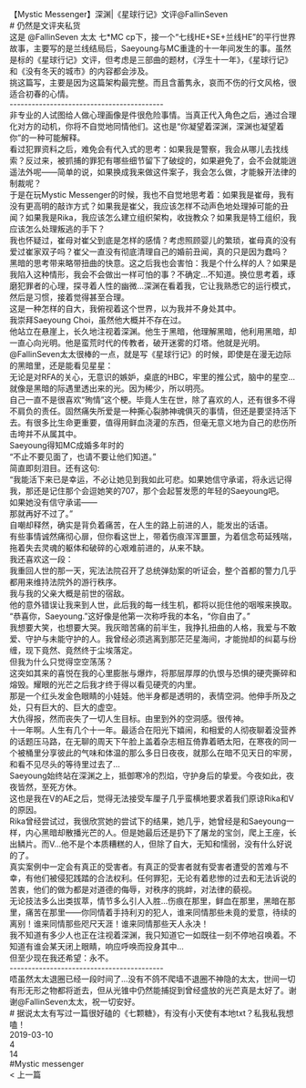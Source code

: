 <br/>
【Mystic Messenger】深渊|《星球行记》文评@FallinSeven<br/>
# 仍然是文评夹私货<br/>
这是 @FallinSeven 太太 七*MC cp下，接一个“七线HE+SE+兰线HE”的平行世界故事，主要写的是兰线结局后，Saeyoung与MC重逢的十一年间发生的事。虽然是标的《星球行记》文评，但考虑是三部曲的题材，《浮生十一年》，《星球行记》和《没有冬天的城市》的内容都会涉及。<br/>
挑这篇写，主要是因为这篇架构最完整。而且含蓄隽永，哀而不伤的行文风格，很适合初春的心情。<br/>
------------------------------------------<br/>
非专业的人试图给人做心理画像是件很危险事情。当真正代入角色之后，通过合理化对方的动机，你将不自觉地同情他们。这也是“你凝望着深渊，深渊也凝望着你”的一种可能解释。<br/>
看过犯罪资料之后，难免会有代入式的思考：如果我是警察，我会从哪儿去找线索？反过来，被抓捕的罪犯有哪些细节留下了破绽的，如果避免了，会不会就能逍遥法外呢——简单的说，如果换成我来做这件案子，我会怎么做，才能躲开法律的制裁呢？<br/>
于是在玩Mystic Messenger的时候，我也不自觉地思考着：如果我是崔母，我有没有更高明的敲诈方式？如果我是崔父，我应该怎样不动声色地处理掉可能的丑闻？如果我是Rika，我应该怎么建立组织架构，收拢教众？如果我是特工组织，我应该怎么处理叛逃的手下？<br/>
我也怀疑过，崔母对崔父到底是怎样的感情？考虑照顾婴儿的繁琐，崔母真的没有爱过崔家双子吗？崔父一直没有彻底清理自己的婚前丑闻，真的只是因为蠢吗？<br/>
黑暗的思考带来略带扭曲的快意。这之后我也会害怕：我是个什么样的人？如果是我陷入这种情形，我会不会做出一样可怕的事？不确定...不知道。换位思考着，琢磨犯罪者的心理，探寻着人性的幽微...深渊在看着我，它让我熟悉它的运行模式，然后是习惯，接着觉得甚至合理。<br/>
这是一种怎样的自大，我俯视着这个世界，以为我并不身处其中。<br/>
我崇拜Saeyoung Choi，虽然他大概并不存在过。<br/>
他站立在悬崖上，长久地注视着深渊。他生于黑暗，他理解黑暗，他利用黑暗，却一直心向光明。他是蛮荒时代的传教者，破开迷雾的灯塔。他就是光明。@FallinSeven太太很棒的一点，就是写《星球行记》的时候，即使是在漫无边际的黑暗里，还是能看见星星：<br/>
无论是对RFA的关心，无意识的嫉妒，桌底的HBC，牢里的推公式，脑中的星空...就像是黑暗的际遇里透出来的光。因为稀少，所以明亮。<br/>
自己一直不是很喜欢“殉情”这个梗。毕竟人生在世，除了喜欢的人，还有很多不得不肩负的责任。固然痛失所爱是一种撕心裂肺神魂俱灭的事情，但还是要坚持活下去。有很多比生命更重要，值得用鲜血浇灌的东西，但毫无意义地为自己的悲伤所击垮并不从属其中。<br/>
Saeyoung得知MC成婚多年时的<br/>
“不止不要见面了，也请不要让他们知道。”<br/>
简直即刻泪目。还有这句:<br/>
“我能活下来已是幸运，不必让她见到我如此可悲。如果她信守承诺，将永远记得我，那还是记住那个会逗她笑的707，那个会起誓发愿的年轻的Saeyoung吧。<br/>
如果她没有信守承诺——<br/>
那就再好不过了。”<br/>
自嘲却释然，确实是背负着痛苦，在人生的路上前进的人，能发出的话语。<br/>
有些事情诚然痛彻心扉，但你看这世上，带着伤痕浑浑噩噩，为着信念苟延残喘，拖着失去灵魂的躯体和破碎的心艰难前进的，从来不缺。<br/>
我还喜欢这一段：<br/>
我重回人世的那一天，宪法法院召开了总统弹劾案的听证会，整个首都的警力几乎都用来维持法院外的游行秩序。<br/>
我与我的父亲大概是前世的宿敌。<br/>
他的意外错误让我来到人世，此后我的每一线生机，都将以扼住他的咽喉来换取。<br/>
“恭喜你，Saeyoung.”这好像是他第一次称呼我的本名，“你自由了。”<br/>
我想要大笑，也想要大哭。我灰暗苦痛的前半生，我挣扎扭曲的人格，我爱与不敢爱、守护与未能守护的人。我曾经必须逃离到那茫茫星海间，才能抛却的纠葛与纷缠，现下竟然、竟然终于尘埃落定。<br/>
但我为什么只觉得空空荡荡？<br/>
这突如其来的喜悦在我的心里膨胀与爆炸，将那层厚厚的仇恨与恐惧的硬壳撕碎和熔毁。耀眼的光芒之后我才终于得以看见硬壳的内里。<br/>
那是一个红头发金色眼睛的小娃娃。他半身都是透明的，表情空洞。他伸手所及之处，只有巨大的、巨大的虚空。<br/>
大仇得报，然而丧失了一切人生目标。由里到外的空洞感。很传神。<br/>
十一年啊。人生有几个十一年。最适合在阳光下嬉闹，和相爱的人彻夜聊着没营养的话题压马路，在无聊的周天下午脸上盖着杂志相互倚靠着晒太阳，在寒夜的同一个被桶里分享彼此的气味和体温的那么多日日夜夜，就那么在暗不见天日的牢房，和看不见尽头的等待里过去了...<br/>
Saeyoung始终站在深渊之上，抵御寒冷的烈焰，守护身后的挚爱。今夜如此，夜夜皆然，至死方休。<br/>
这也是我在V的AE之后，觉得无法接受车厘子几乎蛮横地要求着我们原谅Rika和V的原因。<br/>
Rika曾经尝试过，我很欣赏她的尝试下的结果，她几乎，她曾经是和Saeyoung一样，内心黑暗却散播光芒的人。但是她最后还是扔下了屠龙的宝剑，爬上王座，长出鳞片。而V...他不是个本质糟糕的人，但除了自大，无知和懦弱，没有什么好说的了。<br/>
真实案例中一定会有真正的受害者。有真正的受害者就有受害者遭受的苦难与不幸，有他们被侵犯践踏的合法权利。任何罪犯，无论有着悲惨的过去和无法诉说的苦衷，他们的做为都是对道德的侮辱，对秩序的挑衅，对法律的藐视。<br/>
无论技法多么出类拔萃，情节多么引人入胜...伤痕在那里，鲜血在那里，黑暗在那里，痛苦在那里——你同情着手持利刃的犯人，谁来同情那些未竟的爱意，待续的离别！谁来同情那些咫尺天涯！谁来同情那些天人永决！<br/>
我不知道有多少人也正在注视着深渊，我只知道它一如既往一刻不停地召唤着。不知道有谁会某天闭上眼睛，响应呼唤而投身其中...<br/>
但至少现在我还希望：永不。<br/>
------------------------------------------<br/>
唔虽然太太退圈已经一段时间了...没有不鸽不爬墙不退圈不神隐的太太，世间一切有形无形之物都将逝去，但从光锥中仍然能捕捉到曾经盛放的光芒真是太好了。谢谢@FallinSeven太太，祝一切安好。<br/>
# 据说太太有写过一篇很好磕的《七颗糖》，有没有小天使有本地txt？私我私我想嗑！<br/>
2019-03-10<br/>
4<br/>
14<br/>
#Mystic messenger<br/>
< 上一篇<br/>
